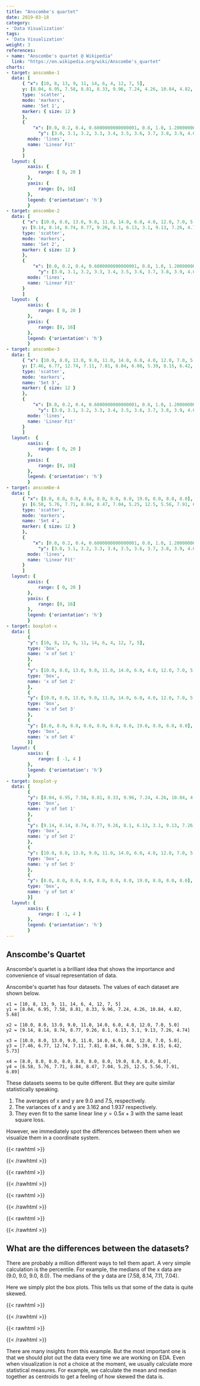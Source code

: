 ```yaml
---
title: "Anscombe's quartet"
date: 2019-03-18
category:
- 'Data Visualization'
tags:
- 'Data Visualization'
weight: 3
references:
- name: "Anscombe's quartet @ Wikipedia"
  link: "https://en.wikipedia.org/wiki/Anscombe's_quartet"
charts:
- target: anscombe-1
  data: [
      { "x": [10, 8, 13, 9, 11, 14, 6, 4, 12, 7, 5],
      y: [8.04, 6.95, 7.58, 8.81, 8.33, 9.96, 7.24, 4.26, 10.84, 4.82, 5.68],
      type: 'scatter',
      mode: 'markers',
      name: 'Set 1',
      marker: { size: 12 }
      },
      {
          "x": [0.0, 0.2, 0.4, 0.6000000000000001, 0.8, 1.0, 1.2000000000000002, 1.4000000000000001, 1.6, 1.8, 2.0, 2.2, 2.4000000000000004, 2.6, 2.8000000000000003, 3.0, 3.2, 3.4000000000000004, 3.6, 3.8000000000000003, 4.0, 4.2, 4.4, 4.6000000000000005, 4.800000000000001, 5.0, 5.2, 5.4, 5.6000000000000005, 5.800000000000001, 6.0, 6.2, 6.4, 6.6000000000000005, 6.800000000000001, 7.0, 7.2, 7.4, 7.6000000000000005, 7.800000000000001, 8.0, 8.200000000000001, 8.4, 8.6, 8.8, 9.0, 9.200000000000001, 9.4, 9.600000000000001, 9.8, 10.0, 10.200000000000001, 10.4, 10.600000000000001, 10.8, 11.0, 11.200000000000001, 11.4, 11.600000000000001, 11.8, 12.0, 12.200000000000001, 12.4, 12.600000000000001, 12.8, 13.0, 13.200000000000001, 13.4, 13.600000000000001, 13.8, 14.0, 14.200000000000001, 14.4, 14.600000000000001, 14.8, 15.0, 15.200000000000001, 15.4, 15.600000000000001, 15.8, 16.0, 16.2, 16.400000000000002, 16.6, 16.8, 17.0, 17.2, 17.400000000000002, 17.6, 17.8, 18.0, 18.2, 18.400000000000002, 18.6, 18.8, 19.0, 19.200000000000003, 19.400000000000002, 19.6, 19.8, 20.0],
            "y": [3.0, 3.1, 3.2, 3.3, 3.4, 3.5, 3.6, 3.7, 3.8, 3.9, 4.0, 4.1, 4.2, 4.3, 4.4, 4.5, 4.6, 4.7, 4.8, 4.9, 5.0, 5.1, 5.2, 5.300000000000001, 5.4, 5.5, 5.6, 5.7, 5.800000000000001, 5.9, 6.0, 6.1, 6.2, 6.300000000000001, 6.4, 6.5, 6.6, 6.7, 6.800000000000001, 6.9, 7.0, 7.1000000000000005, 7.2, 7.3, 7.4, 7.5, 7.6000000000000005, 7.7, 7.800000000000001, 7.9, 8.0, 8.100000000000001, 8.2, 8.3, 8.4, 8.5, 8.600000000000001, 8.7, 8.8, 8.9, 9.0, 9.100000000000001, 9.2, 9.3, 9.4, 9.5, 9.600000000000001, 9.7, 9.8, 9.9, 10.0, 10.100000000000001, 10.2, 10.3, 10.4, 10.5, 10.600000000000001, 10.7, 10.8, 10.9, 11.0, 11.1, 11.200000000000001, 11.3, 11.4, 11.5, 11.6, 11.700000000000001, 11.8, 11.9, 12.0, 12.1, 12.200000000000001, 12.3, 12.4, 12.5, 12.600000000000001, 12.700000000000001, 12.8, 12.9, 13.0],
        mode: 'lines',
        name: 'Linear Fit'
      }
      ]
  layout: {
        xaxis: {
            range: [ 0, 20 ]
        },
        yaxis: {
            range: [0, 16]
        },
	    legend: {'orientation': 'h'}
        }
- target: anscombe-2
  data: [
      { "x": [10.0, 8.0, 13.0, 9.0, 11.0, 14.0, 6.0, 4.0, 12.0, 7.0, 5.0],
      y: [9.14, 8.14, 8.74, 8.77, 9.26, 8.1, 6.13, 3.1, 9.13, 7.26, 4.74],
      type: 'scatter',
      mode: 'markers',
      name: 'Set 2',
      marker: { size: 12 }
      },
      {
          "x": [0.0, 0.2, 0.4, 0.6000000000000001, 0.8, 1.0, 1.2000000000000002, 1.4000000000000001, 1.6, 1.8, 2.0, 2.2, 2.4000000000000004, 2.6, 2.8000000000000003, 3.0, 3.2, 3.4000000000000004, 3.6, 3.8000000000000003, 4.0, 4.2, 4.4, 4.6000000000000005, 4.800000000000001, 5.0, 5.2, 5.4, 5.6000000000000005, 5.800000000000001, 6.0, 6.2, 6.4, 6.6000000000000005, 6.800000000000001, 7.0, 7.2, 7.4, 7.6000000000000005, 7.800000000000001, 8.0, 8.200000000000001, 8.4, 8.6, 8.8, 9.0, 9.200000000000001, 9.4, 9.600000000000001, 9.8, 10.0, 10.200000000000001, 10.4, 10.600000000000001, 10.8, 11.0, 11.200000000000001, 11.4, 11.600000000000001, 11.8, 12.0, 12.200000000000001, 12.4, 12.600000000000001, 12.8, 13.0, 13.200000000000001, 13.4, 13.600000000000001, 13.8, 14.0, 14.200000000000001, 14.4, 14.600000000000001, 14.8, 15.0, 15.200000000000001, 15.4, 15.600000000000001, 15.8, 16.0, 16.2, 16.400000000000002, 16.6, 16.8, 17.0, 17.2, 17.400000000000002, 17.6, 17.8, 18.0, 18.2, 18.400000000000002, 18.6, 18.8, 19.0, 19.200000000000003, 19.400000000000002, 19.6, 19.8, 20.0],
            "y": [3.0, 3.1, 3.2, 3.3, 3.4, 3.5, 3.6, 3.7, 3.8, 3.9, 4.0, 4.1, 4.2, 4.3, 4.4, 4.5, 4.6, 4.7, 4.8, 4.9, 5.0, 5.1, 5.2, 5.300000000000001, 5.4, 5.5, 5.6, 5.7, 5.800000000000001, 5.9, 6.0, 6.1, 6.2, 6.300000000000001, 6.4, 6.5, 6.6, 6.7, 6.800000000000001, 6.9, 7.0, 7.1000000000000005, 7.2, 7.3, 7.4, 7.5, 7.6000000000000005, 7.7, 7.800000000000001, 7.9, 8.0, 8.100000000000001, 8.2, 8.3, 8.4, 8.5, 8.600000000000001, 8.7, 8.8, 8.9, 9.0, 9.100000000000001, 9.2, 9.3, 9.4, 9.5, 9.600000000000001, 9.7, 9.8, 9.9, 10.0, 10.100000000000001, 10.2, 10.3, 10.4, 10.5, 10.600000000000001, 10.7, 10.8, 10.9, 11.0, 11.1, 11.200000000000001, 11.3, 11.4, 11.5, 11.6, 11.700000000000001, 11.8, 11.9, 12.0, 12.1, 12.200000000000001, 12.3, 12.4, 12.5, 12.600000000000001, 12.700000000000001, 12.8, 12.9, 13.0],
        mode: 'lines',
        name: 'Linear Fit'
      }
      ]
  layout:  {
        xaxis: {
            range: [ 0, 20 ]
        },
        yaxis: {
            range: [0, 16]
        },
	    legend: {'orientation': 'h'}
        }
- target: anscombe-3
  data: [
      { "x": [10.0, 8.0, 13.0, 9.0, 11.0, 14.0, 6.0, 4.0, 12.0, 7.0, 5.0],
      y: [7.46, 6.77, 12.74, 7.11, 7.81, 8.84, 6.08, 5.39, 8.15, 6.42, 5.73],
      type: 'scatter',
      mode: 'markers',
      name: 'Set 3',
      marker: { size: 12 }
      },
      {
          "x": [0.0, 0.2, 0.4, 0.6000000000000001, 0.8, 1.0, 1.2000000000000002, 1.4000000000000001, 1.6, 1.8, 2.0, 2.2, 2.4000000000000004, 2.6, 2.8000000000000003, 3.0, 3.2, 3.4000000000000004, 3.6, 3.8000000000000003, 4.0, 4.2, 4.4, 4.6000000000000005, 4.800000000000001, 5.0, 5.2, 5.4, 5.6000000000000005, 5.800000000000001, 6.0, 6.2, 6.4, 6.6000000000000005, 6.800000000000001, 7.0, 7.2, 7.4, 7.6000000000000005, 7.800000000000001, 8.0, 8.200000000000001, 8.4, 8.6, 8.8, 9.0, 9.200000000000001, 9.4, 9.600000000000001, 9.8, 10.0, 10.200000000000001, 10.4, 10.600000000000001, 10.8, 11.0, 11.200000000000001, 11.4, 11.600000000000001, 11.8, 12.0, 12.200000000000001, 12.4, 12.600000000000001, 12.8, 13.0, 13.200000000000001, 13.4, 13.600000000000001, 13.8, 14.0, 14.200000000000001, 14.4, 14.600000000000001, 14.8, 15.0, 15.200000000000001, 15.4, 15.600000000000001, 15.8, 16.0, 16.2, 16.400000000000002, 16.6, 16.8, 17.0, 17.2, 17.400000000000002, 17.6, 17.8, 18.0, 18.2, 18.400000000000002, 18.6, 18.8, 19.0, 19.200000000000003, 19.400000000000002, 19.6, 19.8, 20.0],
            "y": [3.0, 3.1, 3.2, 3.3, 3.4, 3.5, 3.6, 3.7, 3.8, 3.9, 4.0, 4.1, 4.2, 4.3, 4.4, 4.5, 4.6, 4.7, 4.8, 4.9, 5.0, 5.1, 5.2, 5.300000000000001, 5.4, 5.5, 5.6, 5.7, 5.800000000000001, 5.9, 6.0, 6.1, 6.2, 6.300000000000001, 6.4, 6.5, 6.6, 6.7, 6.800000000000001, 6.9, 7.0, 7.1000000000000005, 7.2, 7.3, 7.4, 7.5, 7.6000000000000005, 7.7, 7.800000000000001, 7.9, 8.0, 8.100000000000001, 8.2, 8.3, 8.4, 8.5, 8.600000000000001, 8.7, 8.8, 8.9, 9.0, 9.100000000000001, 9.2, 9.3, 9.4, 9.5, 9.600000000000001, 9.7, 9.8, 9.9, 10.0, 10.100000000000001, 10.2, 10.3, 10.4, 10.5, 10.600000000000001, 10.7, 10.8, 10.9, 11.0, 11.1, 11.200000000000001, 11.3, 11.4, 11.5, 11.6, 11.700000000000001, 11.8, 11.9, 12.0, 12.1, 12.200000000000001, 12.3, 12.4, 12.5, 12.600000000000001, 12.700000000000001, 12.8, 12.9, 13.0],
        mode: 'lines',
        name: 'Linear Fit'
      }
      ]
  layout:  {
        xaxis: {
            range: [ 0, 20 ]
        },
        yaxis: {
            range: [0, 16]
        },
        legend: {'orientation': 'h'}
        }
- target: anscombe-4
  data: [
      { "x": [8.0, 8.0, 8.0, 8.0, 8.0, 8.0, 8.0, 19.0, 8.0, 8.0, 8.0],
      y: [6.58, 5.76, 7.71, 8.84, 8.47, 7.04, 5.25, 12.5, 5.56, 7.91, 6.89],
      type: 'scatter',
      mode: 'markers',
      name: 'Set 4',
      marker: { size: 12 }
      },
      {
          "x": [0.0, 0.2, 0.4, 0.6000000000000001, 0.8, 1.0, 1.2000000000000002, 1.4000000000000001, 1.6, 1.8, 2.0, 2.2, 2.4000000000000004, 2.6, 2.8000000000000003, 3.0, 3.2, 3.4000000000000004, 3.6, 3.8000000000000003, 4.0, 4.2, 4.4, 4.6000000000000005, 4.800000000000001, 5.0, 5.2, 5.4, 5.6000000000000005, 5.800000000000001, 6.0, 6.2, 6.4, 6.6000000000000005, 6.800000000000001, 7.0, 7.2, 7.4, 7.6000000000000005, 7.800000000000001, 8.0, 8.200000000000001, 8.4, 8.6, 8.8, 9.0, 9.200000000000001, 9.4, 9.600000000000001, 9.8, 10.0, 10.200000000000001, 10.4, 10.600000000000001, 10.8, 11.0, 11.200000000000001, 11.4, 11.600000000000001, 11.8, 12.0, 12.200000000000001, 12.4, 12.600000000000001, 12.8, 13.0, 13.200000000000001, 13.4, 13.600000000000001, 13.8, 14.0, 14.200000000000001, 14.4, 14.600000000000001, 14.8, 15.0, 15.200000000000001, 15.4, 15.600000000000001, 15.8, 16.0, 16.2, 16.400000000000002, 16.6, 16.8, 17.0, 17.2, 17.400000000000002, 17.6, 17.8, 18.0, 18.2, 18.400000000000002, 18.6, 18.8, 19.0, 19.200000000000003, 19.400000000000002, 19.6, 19.8, 20.0],
            "y": [3.0, 3.1, 3.2, 3.3, 3.4, 3.5, 3.6, 3.7, 3.8, 3.9, 4.0, 4.1, 4.2, 4.3, 4.4, 4.5, 4.6, 4.7, 4.8, 4.9, 5.0, 5.1, 5.2, 5.300000000000001, 5.4, 5.5, 5.6, 5.7, 5.800000000000001, 5.9, 6.0, 6.1, 6.2, 6.300000000000001, 6.4, 6.5, 6.6, 6.7, 6.800000000000001, 6.9, 7.0, 7.1000000000000005, 7.2, 7.3, 7.4, 7.5, 7.6000000000000005, 7.7, 7.800000000000001, 7.9, 8.0, 8.100000000000001, 8.2, 8.3, 8.4, 8.5, 8.600000000000001, 8.7, 8.8, 8.9, 9.0, 9.100000000000001, 9.2, 9.3, 9.4, 9.5, 9.600000000000001, 9.7, 9.8, 9.9, 10.0, 10.100000000000001, 10.2, 10.3, 10.4, 10.5, 10.600000000000001, 10.7, 10.8, 10.9, 11.0, 11.1, 11.200000000000001, 11.3, 11.4, 11.5, 11.6, 11.700000000000001, 11.8, 11.9, 12.0, 12.1, 12.200000000000001, 12.3, 12.4, 12.5, 12.600000000000001, 12.700000000000001, 12.8, 12.9, 13.0],
        mode: 'lines',
        name: 'Linear Fit'
      }
      ]
  layout: {
        xaxis: {
            range: [ 0, 20 ]
        },
        yaxis: {
            range: [0, 16]
        },
	    legend: {'orientation': 'h'}
        }
- target: boxplot-x
  data: [
        {
        "y": [10, 8, 13, 9, 11, 14, 6, 4, 12, 7, 5],
        type: 'box',
        name: 'x of Set 1'
        },
        {
        "y": [10.0, 8.0, 13.0, 9.0, 11.0, 14.0, 6.0, 4.0, 12.0, 7.0, 5.0],
        type: 'box',
        name: 'x of Set 2'
        },
        {
        "y": [10.0, 8.0, 13.0, 9.0, 11.0, 14.0, 6.0, 4.0, 12.0, 7.0, 5.0],
        type: 'box',
        name: 'x of Set 3'
        },
        {
        "y": [8.0, 8.0, 8.0, 8.0, 8.0, 8.0, 8.0, 19.0, 8.0, 8.0, 8.0],
        type: 'box',
        name: 'x of Set 4'
        }]
  layout: {
        xaxis: {
            range: [ -1, 4 ]
        },
        legend: {'orientation': 'h'}
        }
- target: boxplot-y
  data: [
        {
        "y": [8.04, 6.95, 7.58, 8.81, 8.33, 9.96, 7.24, 4.26, 10.84, 4.82, 5.68],
        type: 'box',
        name: 'y of Set 1'
        },
        {
        "y": [9.14, 8.14, 8.74, 8.77, 9.26, 8.1, 6.13, 3.1, 9.13, 7.26, 4.74],
        type: 'box',
        name: 'y of Set 2'
        },
        {
        "y": [10.0, 8.0, 13.0, 9.0, 11.0, 14.0, 6.0, 4.0, 12.0, 7.0, 5.0],
        type: 'box',
        name: 'y of Set 3'
        },
        {
        "y": [8.0, 8.0, 8.0, 8.0, 8.0, 8.0, 8.0, 19.0, 8.0, 8.0, 8.0],
        type: 'box',
        name: 'y of Set 4'
        }]
  layout: {
        xaxis: {
            range: [ -1, 4 ]
        },
        legend: {'orientation': 'h'}
        }
---
```


## Anscombe's Quartet

Anscombe's quartet is a brilliant idea that shows the importance and convenience of visual representation of data.

Anscombe's quartet has four datasets. The values of each dataset are shown below.

```
x1 = [10, 8, 13, 9, 11, 14, 6, 4, 12, 7, 5]
y1 = [8.04, 6.95, 7.58, 8.81, 8.33, 9.96, 7.24, 4.26, 10.84, 4.82, 5.68]

x2 = [10.0, 8.0, 13.0, 9.0, 11.0, 14.0, 6.0, 4.0, 12.0, 7.0, 5.0]
y2 = [9.14, 8.14, 8.74, 8.77, 9.26, 8.1, 6.13, 3.1, 9.13, 7.26, 4.74]

x3 = [10.0, 8.0, 13.0, 9.0, 11.0, 14.0, 6.0, 4.0, 12.0, 7.0, 5.0],
y3 = [7.46, 6.77, 12.74, 7.11, 7.81, 8.84, 6.08, 5.39, 8.15, 6.42, 5.73]

x4 = [8.0, 8.0, 8.0, 8.0, 8.0, 8.0, 8.0, 19.0, 8.0, 8.0, 8.0],
y4 = [6.58, 5.76, 7.71, 8.84, 8.47, 7.04, 5.25, 12.5, 5.56, 7.91, 6.89]
```

These datasets seems to be quite different. But they are quite similar statistically speaking.

1. The averages of x and y are 9.0 and 7.5, respectively.
2. The variances of x and y are 3.162 and 1.937 respectively.
3. They even fit to the same linear line $y = 0.5 x + 3$ with the same least square loss.

However, we immediately spot the differences between them when we visualize them in a coordinate system.

{{< rawhtml >}}
<div id="anscombe-1">
</div>
{{< /rawhtml >}}

{{< rawhtml >}}
<div id="anscombe-2">
</div>
{{< /rawhtml >}}

{{< rawhtml >}}
<div id="anscombe-3">
</div>
{{< /rawhtml >}}

{{< rawhtml >}}
<div id="anscombe-4">
</div>
{{< /rawhtml >}}


## What are the differences between the datasets?

There are probably a million different ways to tell them apart. A very simple calculation is the percentile. For example, the medians of the x data are (9.0, 9.0, 9.0, 8.0). The medians of the y data are (7.58, 8.14, 7.11, 7.04).

Here we simply plot the box plots. This tells us that some of the data is quite skewed.

{{< rawhtml >}}
<div id="boxplot-x">
</div>
{{< /rawhtml >}}

{{< rawhtml >}}
<div id="boxplot-y">
</div>
{{< /rawhtml >}}

There are many insights from this example. But the most important one is that we should plot out the data every time we are working on EDA. Even when visualization is not a choice at the moment, we usually calculate more statistical measures. For example, we calculate the mean and median together as centroids to get a feeling of how skewed the data is.
